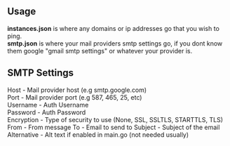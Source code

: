 ## Usage
**instances.json** is where any domains or ip addresses go that you wish to ping.<br>
**smtp.json** is where your mail providers smtp settings go, if you dont know them google "gmail smtp settings" or whatever your provider is.<br>

## SMTP Settings
Host - Mail provider host (e.g smtp.google.com)<br>
Port - Mail provider port (e.g 587, 465, 25, etc)<br>
Username - Auth Username<br>
Password - Auth Password<br>
Encryption - Type of security to use (None, SSL, SSLTLS, STARTTLS, TLS)<br>
From - From message
To - Email to send to
Subject - Subject of the email
Alternative - Alt text if enabled in main.go (not needed usually)

